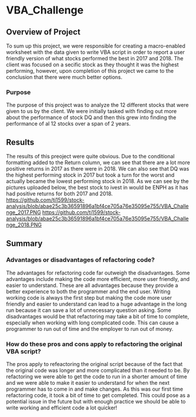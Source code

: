 # VBA_Challenge

## Overview of Project
To sum up this project, we were responsible for creating a macro-enabled worksheet with the data given to write VBA script in order to report a user friendly version of what stocks performed the best in 2017 and 2018. The client was focused on a secific stock as they thought it was the highest performing, however, upon completion of this project we came to the conclusion that there were much better options.

### Purpose

The purpose of this project was to analyze the 12 different stocks that were given to us by the client. We were initially tasked with finding out more about the performance of stock DQ and then this grew into finding the performance of al 12 stocks over a span of 2 years. 

## Results
The results of this preoject were quite obvious. Due to the conditional formatting added to the Return column, we can see that there are a lot more positive returns in 2017 as there were in 2018. We can also see that DQ was the highest performing stock in 2017 but took a turn for the worst and actually became the lowest performing stock in 2018. As we can see by the pictures uploaded below, the best stock to ivest in would be ENPH as it has had positive returns for both 2017 and 2018.
https://github.com/tj1599/stock-analysis/blob/abae25c3b36591896a1bf4ce705a76e35095e755/VBA_Challenge_2017.PNG
https://github.com/tj1599/stock-analysis/blob/abae25c3b36591896a1bf4ce705a76e35095e755/VBA_Challenge_2018.PNG

## Summary

### Advantages or disadvantages of refactoring code?
The advantages for refactoring code far outweigh the disadvantages. Some advantages include making the code more efficient, more user friendly, and easier to understand. These are all advantages because they provide a better experience to both the programmer and the end user. Writing working code is always the first step but making the code more user friendly and easier to understand can lead to a huge advantage in the long run because it can save a lot of unnecessary question asking.
Some disadvantages would be that refactoring may take a bit of time to complete, especially when working with long complicated code. This can cause a programmer to run out of time and the employer to run out of money.

### How do these pros and cons apply to refactoring the original VBA script?
The pros apply to refeactoring the original script because of the fact that the original code was longer and more complicated than it needed to be. By refactoring we were able to get the code to run in a shorter amount of time and we were able to make it easier to understand for when the next programmer has to come in and make changes. As this was our first time refactoring code, it took a bit of time to get completed. This could pose as a potential issue in the future but with enough practice we should be able to write working and efficient code a lot quicker!
